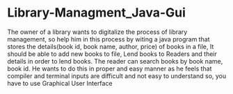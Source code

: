 # Library-Managment_Java-Gui
The owner of a library wants to digitalize the process of library management, so help 
him in this process by witing a java program that stores the details(book id, book name, 
author, price) of books in a file, It should be able to add new books to file, Lend books to 
Readers and their details in order to lend books. The reader can search books by book 
name, book id. He wants to do this in proper and easy manner as he feels that compiler 
and terminal inputs are difficult and not easy to understand so, you have to use 
Graphical User Interface  
